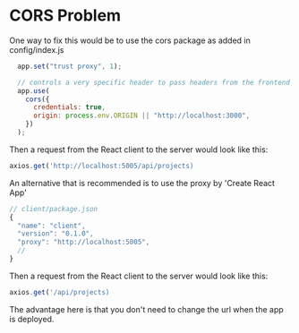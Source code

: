 # CORS Problem

One way to fix this would be to use the cors package as added in config/index.js

```js
  app.set("trust proxy", 1);

  // controls a very specific header to pass headers from the frontend
  app.use(
    cors({
      credentials: true,
      origin: process.env.ORIGIN || "http://localhost:3000",
    })
  );
```

Then a request from the React client to the server would look like this:
```js
axios.get('http://localhost:5005/api/projects)
```

An alternative that is recommended is to use the proxy by 'Create React App'
```js
// client/package.json
{
  "name": "client",
  "version": "0.1.0",
  "proxy": "http://localhost:5005",
  // 
}
```

Then a request from the React client to the server would look like this:
```js
axios.get('/api/projects)
```

The advantage here is that you don't need to change the url when the app is deployed.